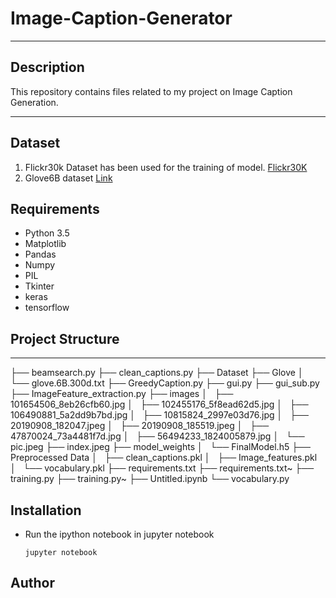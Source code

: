 # Image-Caption-Generator


----
## Description
This repository contains files related to my project on Image Caption Generation.

----
## Dataset
1. Flickr30k Dataset has been used for the training of model.
   [Flickr30K](https://www.kaggle.com/hsankesara/flickr-image-dataset)
2. Glove6B dataset [Link](https://drive.google.com/open?id=1GI5sWeCxgJEgToeVmakL69oDlXowXGU4)

## Requirements
* Python 3.5
* Matplotlib
* Pandas
* Numpy
* PIL 
* Tkinter
* keras
* tensorflow

## Project Structure
----
├── beamsearch.py
├── clean_captions.py
├── Dataset
├── Glove
│   └── glove.6B.300d.txt
├── GreedyCaption.py
├── gui.py
├── gui_sub.py
├── ImageFeature_extraction.py
├── images
│   ├── 101654506_8eb26cfb60.jpg
│   ├── 102455176_5f8ead62d5.jpg
│   ├── 106490881_5a2dd9b7bd.jpg
│   ├── 10815824_2997e03d76.jpg
│   ├── 20190908_182047.jpeg
│   ├── 20190908_185519.jpeg
│   ├── 47870024_73a4481f7d.jpg
│   ├── 56494233_1824005879.jpg
│   └── pic.jpeg
├── index.jpeg
├── model_weights
│   └── FinalModel.h5
├── Preprocessed Data
│   ├── clean_captions.pkl
│   ├── Image_features.pkl
│   └── vocabulary.pkl
├── requirements.txt
├── requirements.txt~
├── training.py
├── training.py~
├── Untitled.ipynb
└── vocabulary.py



## Installation
* Run the ipython notebook in jupyter notebook
    ```
    jupyter notebook
    ```

## Author


